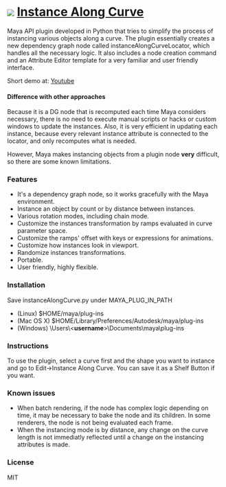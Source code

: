 [![](http://mmerchante.github.io/instanceAlongCurve/resources/header.png)](https://www.youtube.com/watch?v=k4i_dZjxVr0)
[Instance Along Curve](http://mmerchante.github.io/instanceAlongCurve)
==================

Maya API plugin developed in Python that tries to simplify the process of instancing various objects along a curve. The plugin essentially creates a new dependency graph node called instanceAlongCurveLocator, which handles all the necessary logic. It also includes a node creation command and an Attribute Editor template for a very familiar and user friendly interface.

Short demo at: [Youtube](https://www.youtube.com/watch?v=k4i_dZjxVr0)

#### Difference with other approaches

Because it is a DG node that is recomputed each time Maya considers necessary, there is no need to execute manual scripts or hacks or custom windows to update the instances. Also, it is very efficient in updating each instance, because every relevant instance attribute is connected to the locator, and only recomputes what is needed.

However, Maya makes instancing objects from a plugin node **very** difficult, so there are some known limitations.

### Features
* It's a dependency graph node, so it works gracefully with the Maya environment.
* Instance an object by count or by distance between instances.
* Various rotation modes, including chain mode.
* Customize the instances transformation by ramps evaluated in curve parameter space.
* Customize the ramps' offset with keys or expressions for animations.
* Customize how instances look in viewport.
* Randomize instances transformations.
* Portable.
* User friendly, highly flexible.

### Installation
Save instanceAlongCurve.py under MAYA_PLUG_IN_PATH
 * (Linux) $HOME/maya/plug-ins
 * (Mac OS X) $HOME/Library/Preferences/Autodesk/maya/plug-ins
 * (Windows) \\Users\\\<**username**\>\\Documents\\maya\\plug-ins

### Instructions
To use the plugin, select a curve first and the shape you want to instance and go to Edit->Instance Along Curve. You can save it as a Shelf Button if you want.

### Known issues
* When batch rendering, if the node has complex logic depending on time, it may be necessary to bake the node and its children. In some renderers, the node is not being evaluated each frame.
* When the instancing mode is by distance, any change on the curve length is not immediatly reflected until a change on the instancing attributes is made.

### License
MIT
